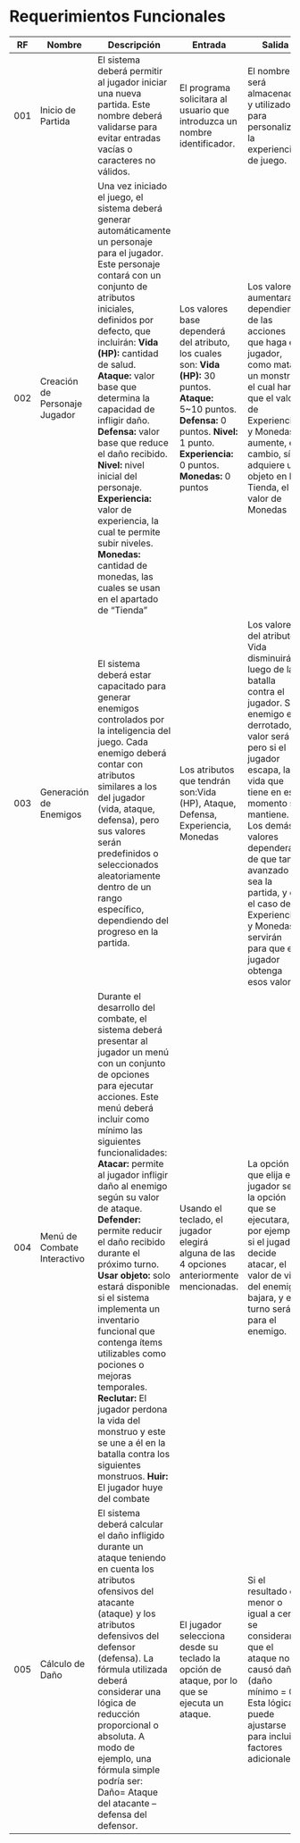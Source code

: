 # Requerimientos Funcionales
| RF | Nombre | Descripción | Entrada| Salida
|--|--|--|--|--|
| 001 | Inicio de Partida | El sistema deberá permitir al jugador iniciar una nueva partida. Este nombre deberá validarse para evitar entradas vacías o caracteres no válidos. | El programa solicitara al usuario que introduzca un nombre identificador. | El nombre será almacenado y utilizado para personalizar la experiencia de juego.|
| 002 | Creación de Personaje Jugador | Una vez iniciado el juego, el sistema deberá generar automáticamente un personaje para el jugador. Este personaje contará con un conjunto de atributos iniciales, definidos por defecto, que incluirán: **Vida (HP):** cantidad de salud. **Ataque:** valor base que determina la capacidad de infligir daño. **Defensa:** valor base que reduce el daño recibido. **Nivel:** nivel inicial del personaje. **Experiencia:** valor de experiencia, la cual te permite  subir  niveles. **Monedas:** cantidad de monedas, las cuales se usan en el apartado de “Tienda”| Los valores base dependerá del atributo, los cuales son: **Vida (HP):** 30 puntos. **Ataque:** 5~10 puntos. **Defensa:** 0 puntos. **Nivel:** 1 punto. **Experiencia:**  0 puntos. **Monedas:** 0 puntos| Los valores aumentaran dependiendo de las acciones que haga el jugador, como matar un monstruo, el cual hará que el valor de Experiencia y Monedas aumente, en cambio, sí adquiere un objeto en la Tienda, el valor de Monedas|
| 003 | Generación de Enemigos |El sistema deberá estar capacitado para generar enemigos controlados por la inteligencia del juego. Cada enemigo deberá contar con atributos similares a los del jugador (vida, ataque, defensa), pero sus valores serán predefinidos o seleccionados aleatoriamente dentro de un rango específico, dependiendo del progreso en la partida. | Los atributos que tendrán son:Vida (HP), Ataque, Defensa, Experiencia, Monedas | Los valores del atributo Vida disminuirán luego de la batalla contra el jugador. Si el enemigo es derrotado, el valor será 0, pero si el jugador escapa, la vida que tiene en ese momento se mantiene. Los demás valores dependerán de que tan avanzado sea la partida, y en el caso de Experiencia y Monedas, servirán para que el jugador obtenga esos valores.|
| 004 | Menú de Combate Interactivo | Durante el desarrollo del combate, el sistema deberá presentar al jugador un menú con un conjunto de opciones para ejecutar acciones. Este menú deberá incluir como mínimo las siguientes funcionalidades: **Atacar:** permite al jugador infligir daño al enemigo según su valor de ataque. **Defender:** permite reducir el daño recibido durante el próximo turno. **Usar objeto:** solo estará disponible si el sistema implementa un inventario funcional que contenga ítems utilizables como pociones o mejoras temporales. **Reclutar:** El jugador perdona la vida del monstruo y este se une a él en la batalla contra los siguientes monstruos. **Huir:** El jugador huye del combate | Usando el teclado, el jugador elegirá alguna de las 4 opciones anteriormente mencionadas. | La opción que elija el jugador  será la opción que se ejecutara, por ejemplo, si el jugador decide atacar, el valor de vida del enemigo bajara, y el turno será para el enemigo.|
|005|Cálculo de Daño|El sistema deberá calcular el daño infligido durante un ataque teniendo en cuenta los atributos ofensivos del atacante (ataque) y los atributos defensivos del defensor (defensa). La fórmula utilizada deberá considerar una lógica de reducción proporcional o absoluta. A modo de ejemplo, una fórmula simple podría ser: Daño= Ataque del atacante – defensa del defensor.|El jugador selecciona desde su teclado la opción de ataque, por lo que se ejecuta un ataque.|Si el resultado es menor o igual a cero, se considerará que el ataque no causó daño (daño mínimo = 0). Esta lógica puede ajustarse para incluir factores adicionales.|

